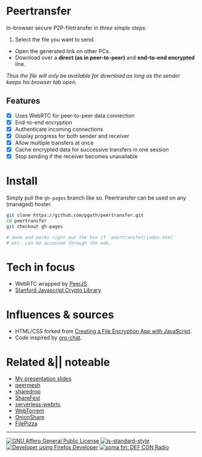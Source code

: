 # Peertransfer

In-browser secure P2P-filetransfer in *three simple steps:*

1. Select the file you want to send.
- Open the generated link on other PCs.
- Download over a **direct (as in peer-to-peer)** and **end-to-end encrypted** line.

*Thus the file will only be available for download as long as the sender keeps his browser tab open.*

## Features
- [x] Uses WebRTC for peer-to-peer data connection
- [x] End-to-end encryption
- [x] Authenticate incoming connections
- [x] Display progress for both sender and receiver
- [x] Allow multiple transfers at once
- [x] Cache encrypted data for successive transfers in one session
- [x] Stop sending if the receiver becomes unavailable

# Install

Simply pull the `gh-pages` branch like so. Peertransfer can be used on any (managed) hoster.

```bash
git clone https://github.com/pguth/peertransfer.git
cd peertransfer
git checkout gh-pages

# done and works right out the box if `peertransfer/index.html`
# etc. can be accessed through the web.
```


# Tech in focus
- WebRTC wrapped by [PeerJS](https://github.com/peers/peerjs).
- [Stanford Javascript Crypto Library](https://github.com/bitwiseshiftleft/sjcl)

# Influences & sources
- HTML/CSS forked from [Creating a File Encryption App with JavaScript](http://tutorialzine.com/2013/11/javascript-file-encrypter/).
- Code inspired by [oro-chat](https://github.com/MyBoon/oro-chat).

# Related &|| noteable
- [My presentation slides](https://slides.com/pguth/peertransfer)
- [peermesh](https://github.com/pguth/peermesh)
- [sharedrop](https://github.com/cowbell/sharedrop)
- [ShareFest](https://github.com/Peer5/ShareFest)
- [serverless-webrtc](https://github.com/cjb/serverless-webrtc/)
- [WebTorrent](https://github.com/feross/webtorrent)
- [OnionShare](https://onionshare.org/)
- [FilePizza](https://github.com/kern/filepizza)

***

[![GNU Affero General Public License](https://www.gnu.org/graphics/agplv3-155x51.png)](http://zedshaw.com/archive/why-i-algpl/)
[![js-standard-style](https://raw.githubusercontent.com/feross/standard/master/badge.png)](https://github.com/feross/standard)
[![Developer using Firefox Developer](https://affiliates.mozilla.org/media/uploads/image_banners/a47240839834560ba213f2ed7df82697d6bc7766.png)](https://www.mozilla.org/en-US/firefox/channel/#developer?utm_source=firefox-affiliates&utm_medium=banner&utm_campaign=aff-desktop-download-aurora)
[![soma fm: DEF CON Radio](http://somafm.com/img/defcon120.png)](http://somafm.com/player/#/now-playing/defcon)
